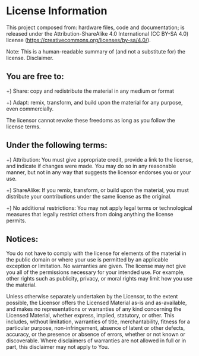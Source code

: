 License Information
============================

This project composed from: hardware files, code and documentation; is released under the Attribution-ShareAlike 4.0 International (CC BY-SA 4.0) license (https://creativecommons.org/licenses/by-sa/4.0/).

Note: This is a human-readable summary of (and not a substitute for) the license. Disclaimer.


You are free to:
----------------


+) Share: copy and redistribute the material in any medium or format

+) Adapt: remix, transform, and build upon the material for any purpose, even commercially.

The licensor cannot revoke these freedoms as long as you follow the license terms.


Under the following terms:
--------------------------

+) Attribution: You must give appropriate credit, provide a link to the license, and indicate if changes were made. You may do so in any reasonable manner, but not in any way that suggests the licensor endorses you or your use.

+) ShareAlike: If you remix, transform, or build upon the material, you must distribute your contributions under the same license as the original.

+) No additional restrictions: You may not apply legal terms or technological measures that legally restrict others from doing anything the license permits.

Notices:
---------

You do not have to comply with the license for elements of the material in the public domain or where your use is permitted by an applicable exception or limitation.
No warranties are given. The license may not give you all of the permissions necessary for your intended use. For example, other rights such as publicity, privacy, or moral rights may limit how you use the material.


Unless otherwise separately undertaken by the Licensor, to the extent possible, the Licensor offers the Licensed Material as-is and as-available, and makes no representations or warranties of any kind concerning the Licensed Material, whether express, implied, statutory, or other. This includes, without limitation, warranties of title, merchantability, fitness for a particular purpose, non-infringement, absence of latent or other defects, accuracy, or the presence or absence of errors, whether or not known or discoverable. Where disclaimers of warranties are not allowed in full or in part, this disclaimer may not apply to You.
